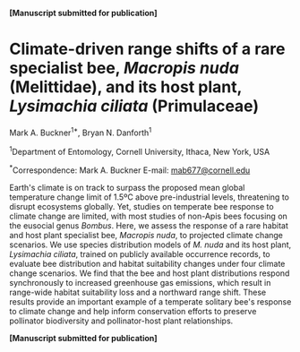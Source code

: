 **[Manuscript submitted for publication]**

# Climate-driven range shifts of a rare specialist bee, *Macropis nuda* (Melittidae), and its host plant, *Lysimachia ciliata* (Primulaceae)
Mark A. Buckner<sup>1*</sup>, Bryan N. Danforth<sup>1</sup>

<sup>1</sup>Department of Entomology, Cornell University, Ithaca, New York, USA 

<sup>*</sup>Correspondence: Mark A. Buckner E-mail: mab677@cornell.edu

Earth's climate is on track to surpass the proposed mean global temperature change limit of 1.5ºC above pre-industrial levels, threatening to disrupt ecosystems globally. Yet, studies on temperate bee response to climate change are limited, with most studies of non-Apis bees focusing on the eusocial genus *Bombus*. Here, we assess the response of a rare habitat and host plant specialist bee, *Macropis nuda*, to projected climate change scenarios. We use species distribution models of *M. nuda* and its host plant, *Lysimachia ciliata*, trained on publicly available occurrence records, to evaluate bee distribution and habitat suitability changes under four climate change scenarios. We find that the bee and host plant distributions respond synchronously to increased greenhouse gas emissions, which result in range-wide habitat suitability loss and a northward range shift. These results provide an important example of a temperate solitary bee's response to climate change and help inform conservation efforts to preserve pollinator biodiversity and pollinator-host plant relationships.

**[Manuscript submitted for publication]**

